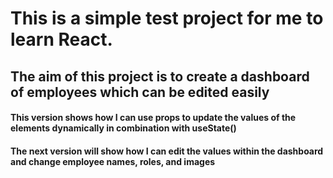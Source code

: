 # This is a simple test project for me to learn React.

## The aim of this project is to create a dashboard of employees which can be edited easily


#### This version shows how I can use props to update the values of the elements dynamically in combination with useState()

#### The next version will show how I can edit the values within the dashboard and change employee names, roles, and images
